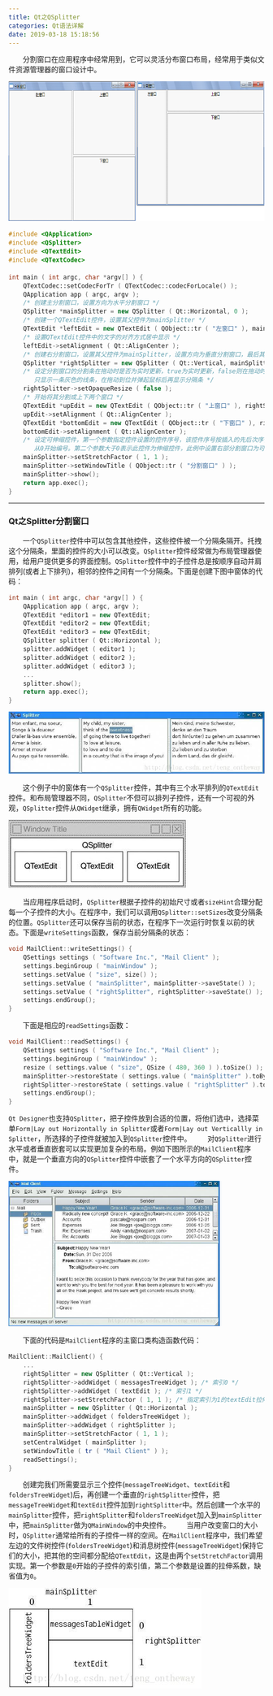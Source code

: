 ```yaml
---
title: Qt之QSplitter
categories: Qt语法详解
date: 2019-03-18 15:18:56
---
```

&emsp;&emsp;分割窗口在应用程序中经常用到，它可以灵活分布窗口布局，经常用于类似文件资源管理器的窗口设计中。<!--more-->

<img src="./Qt之QSplitter/1.png" height="275" width="694">

``` cpp
#include <QApplication>
#include <QSplitter>
#include <QTextEdit>
#include <QTextCodec>

int main ( int argc, char *argv[] ) {
    QTextCodec::setCodecForTr ( QTextCodec::codecForLocale() );
    QApplication app ( argc, argv );
    /* 创建主分割窗口，设置方向为水平分割窗口 */
    QSplitter *mainSplitter = new QSplitter ( Qt::Horizontal, 0 );
    /* 创建一个QTextEdit控件，设置其父控件为mainSplitter */
    QTextEdit *leftEdit = new QTextEdit ( QObject::tr ( "左窗口" ), mainSplitter );
    /* 设置QTextEdit控件中的文字的对齐方式居中显示 */
    leftEdit->setAlignment ( Qt::AlignCenter );
    /* 创建右分割窗口，设置其父控件为mainSplitter，设置方向为垂直分割窗口，最后其分割成上下两个窗口 */
    QSplitter *rightSplitter = new QSplitter ( Qt::Vertical, mainSplitter );
    /* 设定分割窗口的分割条在拖动时是否为实时更新，true为实时更新，false则在拖动时
       只显示一条灰色的线条，在拖动到位并弹起鼠标后再显示分隔条 */
    rightSplitter->setOpaqueResize ( false );
    /* 开始将其分割成上下两个窗口 */
    QTextEdit *upEdit = new QTextEdit ( QObject::tr ( "上窗口" ), rightSplitter );
    upEdit->setAlignment ( Qt::AlignCenter );
    QTextEdit *bottomEdit = new QTextEdit ( QObject::tr ( "下窗口" ), rightSplitter );
    bottomEdit->setAlignment ( Qt::AlignCenter );
    /* 设定可伸缩控件，第一个参数指定控件设置的控件序号，该控件序号按插入的先后次序依次
       从0开始编号。第二个参数大于0表示此控件为伸缩控件，此例中设置右部分割窗口为可伸缩控件 */
    mainSplitter->setStretchFactor ( 1, 1 );
    mainSplitter->setWindowTitle ( QObject::tr ( "分割窗口" ) );
    mainSplitter->show();
    return app.exec();
}
```

---

### Qt之Splitter分割窗口

&emsp;&emsp;一个`QSplitter`控件中可以包含其他控件，这些控件被一个分隔条隔开。托拽这个分隔条，里面的控件的大小可以改变。`QSplitter`控件经常做为布局管理器使用，给用户提供更多的界面控制。`QSplitter`控件中的子控件总是按顺序自动并肩排列(或者上下排列)，相邻的控件之间有一个分隔条。下面是创建下图中窗体的代码：

``` cpp
int main ( int argc, char *argv[] ) {
    QApplication app ( argc, argv );
    QTextEdit *editor1 = new QTextEdit;
    QTextEdit *editor2 = new QTextEdit;
    QTextEdit *editor3 = new QTextEdit;
    QSplitter splitter ( Qt::Horizontal );
    splitter.addWidget ( editor1 );
    splitter.addWidget ( editor2 );
    splitter.addWidget ( editor3 );
    ...
    splitter.show();
    return app.exec();
}
```

<img src="./Qt之QSplitter/2.png">

&emsp;&emsp;这个例子中的窗体有一个`QSplitter`控件，其中有三个水平排列的`QTextEdit`控件。和布局管理器不同，`QSplitter`不但可以排列子控件，还有一个可视的外观，`QSplitter`控件从`QWidget`继承，拥有`QWidget`所有的功能。

<img src="./Qt之QSplitter/3.png">

&emsp;&emsp;当应用程序启动时，`QSplitter`根据子控件的初始尺寸或者`sizeHint`合理分配每一个子控件的大小。在程序中，我们可以调用`QSplitter::setSizes`改变分隔条的位置。`QSplitter`还可以保存当前的状态，在程序下一次运行时恢复以前的状态。下面是`writeSettings`函数，保存当前分隔条的状态：

``` cpp
void MailClient::writeSettings() {
    QSettings settings ( "Software Inc.", "Mail Client" );
    settings.beginGroup ( "mainWindow" );
    settings.setValue ( "size", size() );
    settings.setValue ( "mainSplitter", mainSplitter->saveState() );
    settings.setValue ( "rightSplitter", rightSplitter->saveState() );
    settings.endGroup();
}
```

&emsp;&emsp;下面是相应的`readSettings`函数：

``` cpp
void MailClient::readSettings() {
    QSettings settings ( "Software Inc.", "Mail Client" );
    settings.beginGroup ( "mainWindow" );
    resize ( settings.value ( "size", QSize ( 480, 360 ) ).toSize() );
    mainSplitter->restoreState ( settings.value ( "mainSplitter" ).toByteArray() );
    rightSplitter->restoreState ( settings.value ( "rightSplitter" ).toByteArray() );
    settings.endGroup();
}
```

`Qt Designer`也支持`QSplitter`，把子控件放到合适的位置，将他们选中，选择菜单`Form|Lay out Horizontally in Splitter`或者`Form|Lay out Verticallly in Splitter`，所选择的子控件就被加入到`QSplitter`控件中。
&emsp;&emsp;对`QSplitter`进行水平或者垂直嵌套可以实现更加复杂的布局。例如下图所示的`MailClient`程序中，就是一个垂直方向的`QSplitter`控件中嵌套了一个水平方向的`QSplitter`控件。

<img src="./Qt之QSplitter/4.png" height="286" width="416">

&emsp;&emsp;下面的代码是`MailClient`程序的主窗口类构造函数代码：

``` cpp
MailClient::MailClient() {
    ...
    rightSplitter = new QSplitter ( Qt::Vertical );
    rightSplitter->addWidget ( messagesTreeWidget ); /* 索引0 */
    rightSplitter->addWidget ( textEdit ); /* 索引1 */
    rightSplitter->setStretchFactor ( 1, 1 ); /* 指定索引为1的textEdit拉伸 */
    mainSplitter = new QSplitter ( Qt::Horizontal );
    mainSplitter->addWidget ( foldersTreeWidget );
    mainSplitter->addWidget ( rightSplitter );
    mainSplitter->setStretchFactor ( 1, 1 );
    setCentralWidget ( mainSplitter );
    setWindowTitle ( tr ( "Mail Client" ) );
    readSettings();
}
```

&emsp;&emsp;创建完我们所需要显示三个控件(`messageTreeWidget`、`textEdit`和`foldersTreeWidget`)后，再创建一个垂直的`rightSplitter`控件，把`messageTreeWidget`和`textEdit`控件加到`rightSplitter`中。然后创建一个水平的`mainSplitter`控件，把`rightSplitter`和`foldersTreeWidget`加入到`mainSplitter`中，把`mainSplitter`做为`QMainWindow`的中央控件。
&emsp;&emsp;当用户改变窗口的大小时，`QSplitter`通常给所有的子控件一样的空间。在`MailClient`程序中，我们希望左边的文件树控件(`foldersTreeWidget`)和消息树控件(`messageTreeWidget`)保持它们的大小，把其他的空间都分配给`QTextEdit`，这是由两个`setStretchFactor`调用实现。第一个参数是`0`开始的子控件的索引值，第二个参数是设置的拉伸系数，缺省值为`0`。

<img src="./Qt之QSplitter/5.png">